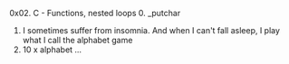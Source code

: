 0x02. C - Functions, nested loops
0. _putchar
1. I sometimes suffer from insomnia. And when I can't fall asleep, I play what I call the alphabet game
2. 10 x alphabet
...
